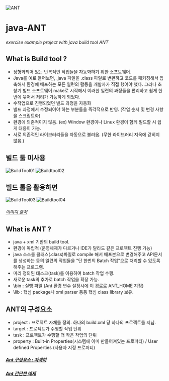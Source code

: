 ![ANT](https://upload.wikimedia.org/wikipedia/commons/thumb/2/2f/Apache-Ant-logo.svg/220px-Apache-Ant-logo.svg.png)
# java-ANT
###### exercise example project with java build tool ANT

## What is Build tool ?
- 정형화되어 있는 반복적인 작업들을 자동화하기 위한 소프트웨어.
- Java를 예로 들어보면, .java 파일을 .class 파일로 변환하고 코드를 패키징해서 압축해서 환경에 배포하는 모든 일련의 활동을 개발자가 직접 했어야 했다. 그러나 초창기 빌드 소프트웨어 make로 시작해서 이러한 일련의 과정들을 편리하고 쉽게 한 번에 묶어서 처리가 가능하게 되었다.
- 수작업으로 진행되었던 빌드 과정을 자동화
- 빌드 과정에서 수정되어야 하는 부분들을 즉각적으로 반영. (작업 순서 및 변경 사항을 스크립트화)
- 환경에 의존적이지 않음. (ex) Window 환경이나 Linux 환경이 함께 빌드할 시 쉽게 대응이 가능. 
- 서로 의존적인 라이브러리들을 자동으로 불러옴. (무한 라이브러리 지옥에 갇히지 않음.)

## 빌드 툴 미사용
![BuildTool01](https://img1.daumcdn.net/thumb/R1280x0/?scode=mtistory2&fname=https%3A%2F%2Fblog.kakaocdn.net%2Fdn%2FMmbxm%2FbtrJwYDH6S6%2FFK8e9VXv0k5IvqjkcTPL50%2Fimg.png)
![Buildtool02](https://blog.kakaocdn.net/dn/tCsTu/btrJrPIJEmi/6ZME7pbXxuwxPbGFWUDn1k/img.png)

## 빌드 툴을 활용하면
![BuildTool03](https://blog.kakaocdn.net/dn/Xbtlc/btrJwvhscaG/nBIcR8sRXN2XlJpm0ANtKk/img.png)
![Buildtool04](https://img1.daumcdn.net/thumb/R1280x0/?scode=mtistory2&fname=https%3A%2F%2Fblog.kakaocdn.net%2Fdn%2Fb9W8YO%2FbtrJt4MaXmD%2FHsvIjOv7wjtPEXGhov2lF0%2Fimg.png)

###### [이미지 출처](https://cornswrold.tistory.com/565?category=806549, "빌드툴이란 무엇인가?")

## What is ANT ?
- java + xml 기반의 build tool.
- 환경에 독립적 (운영체제가 다르거나 IDE가 달라도 같은 프로젝트 진행 가능)
- java 소스를 클래스(.class)파일로 compile 해서 배포본으로 변경해주고 API문서를 생성하는 등의 일련의 작업들을 "단 한번의 Batch 작업"으로 처리할 수 있도록 해주는 프로그램.
- 미리 정의된 태스크(task)를 이용하여 batch 작업 수행.
- 새로운 task의 추가로 batch 작업을 확장 가능.
- \bin : 실행 파일 (Ant 환경 변수 설정시에 이 경로로 ANT_HOME 지정)
- \lib : 핵심 package나 xml parser 등등 핵심 class library 보유.

## ANT의 구성요소
- project : 프로젝트 자체를 정의. 하나의 build.xml 당 하나의 프로젝트를 지님.
- target : 프로젝트가 수행할 작업 단위
- task : 프로젝트가 수행할 더 작은 작업의 단위
- property : Built-in Properties(시스템에 이미 만들어져있는 프로퍼티) / User defined Properties (사용자 지정 프로퍼티)
##### [Ant 구성요소 : 자세히](https://javacan.tistory.com/entry/60)
##### [Ant 간단한 예제](https://www.tutorialspoint.com/ant/ant_ifelse_arguments.htm)
